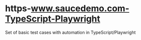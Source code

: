 # https-www.saucedemo.com-TypeScript-Playwright
Set of basic test cases with automation in TypeScript/Playwright
